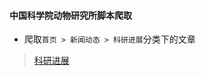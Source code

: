 #### 中国科学院动物研究所脚本爬取
- 爬取`首页 > 新闻动态 > 科研进展`分类下的文章
> [科研进展](http://www.ioz.ac.cn/xwzx/kyjz/index.html)